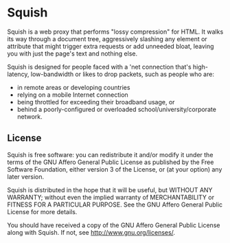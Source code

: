 # Squish

Squish is a web proxy that performs "lossy compression" for HTML. It walks its way through a document tree, aggressively slashing any element or attribute that might trigger extra requests or add unneeded bloat, leaving you with just the page's text and nothing else.

Squish is designed for people faced with a 'net connection that's high-latency, low-bandwidth or likes to drop packets, such as people who are:

- in remote areas or developing countries
- relying on a mobile Internet connection
- being throttled for exceeding their broadband usage, or
- behind a poorly-configured or overloaded school/university/corporate network.

## License

Squish is free software: you can redistribute it and/or modify
it under the terms of the GNU Affero General Public License as published by
the Free Software Foundation, either version 3 of the License, or
(at your option) any later version.

Squish is distributed in the hope that it will be useful,
but WITHOUT ANY WARRANTY; without even the implied warranty of
MERCHANTABILITY or FITNESS FOR A PARTICULAR PURPOSE. See the
GNU Affero General Public License for more details.

You should have received a copy of the GNU Affero General Public License
along with Squish. If not, see <http://www.gnu.org/licenses/>.
